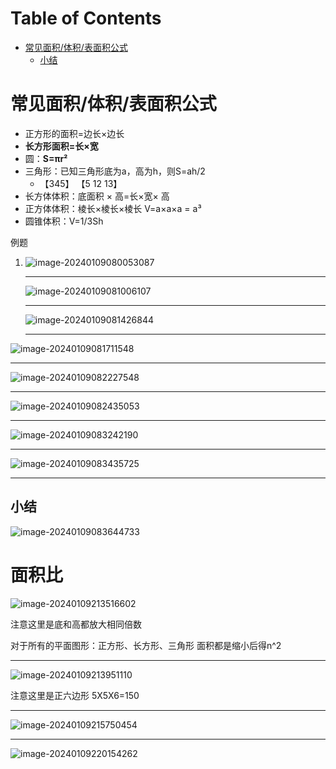 # Table of Contents

* [常见面积/体积/表面积公式](#常见面积体积表面积公式)
  * [小结](#小结)




# 常见面积/体积/表面积公式



+ 正方形的面积=边长×边长
+ **长方形面积=长×宽**
+ 圆：**S=πr²**
+ 三角形：已知三角形底为a，高为h，则S=ah/2
  + 【345】 【5 12 13】
+ 长方体体积：底面积 × 高=长×宽× 高
+ 正方体体积：棱长×棱长×棱长 V=a×a×a = a³
+ 圆锥体积：V=1/3Sh







例题

1. ![image-20240109080053087](.images/image-20240109080053087.png)

   ----

   ![image-20240109081006107](.images/image-20240109081006107.png)

   ---

   ![image-20240109081426844](.images/image-20240109081426844.png)

   ---

   

![image-20240109081711548](.images/image-20240109081711548.png)

---

![image-20240109082227548](.images/image-20240109082227548.png)

---

![image-20240109082435053](.images/image-20240109082435053.png)

---

![image-20240109083242190](.images/image-20240109083242190.png)

---

![image-20240109083435725](.images/image-20240109083435725.png)

---

## 小结

![image-20240109083644733](.images/image-20240109083644733.png)



# 面积比

![image-20240109213516602](.images/image-20240109213516602.png)

注意这里是底和高都放大相同倍数

对于所有的平面图形：正方形、长方形、三角形 面积都是缩小后得n^2

---

![image-20240109213951110](.images/image-20240109213951110.png)

注意这里是正六边形 5X5X6=150

---

![image-20240109215750454](.images/image-20240109215750454.png)

---

![image-20240109220154262](.images/image-20240109220154262.png)